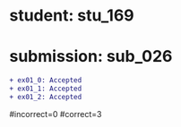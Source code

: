 # student: stu_169
# submission: sub_026

```diff
+ ex01_0: Accepted
+ ex01_1: Accepted
+ ex01_2: Accepted
```
#incorrect=0
#correct=3

